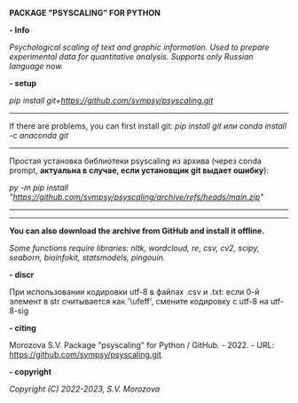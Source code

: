<!---
title: "README"
date: '2022-09-01'
author: "Morozova S.V."
--->

**PACKAGE "PSYSCALING" FOR PYTHON**

**- Info**

*Psychological scaling of text and graphic information. Used to prepare experimental data for quantitative analysis. Supports only Russian language now.*

**- setup**

*pip install git+https://github.com/svmpsy/psyscaling.git*

---
If there are problems, you can first install git:
*pip install git или conda install -c anaconda git*

---
Простая установка библиотеки psyscaling из архива (через conda prompt, **актуальна в случае, если установщик git выдает ошибку**):

*py -m pip install "https://github.com/svmpsy/psyscaling/archive/refs/heads/main.zip"*

---
---
**You can also download the archive from GitHub and install it offline.**

*Some functions require libraries: nltk, wordcloud, re, csv, cv2, scipy, seaborn, bioinfokit, statsmodels, pingouin.*

**- discr**

При использовании кодировки utf-8 в файлах .csv и .txt: если 0-й элемент в str считывается как '\ufeff', смените кодировку с utf-8 на utf-8-sig

**- сiting**

Morozova S.V. Package "psyscaling" for Python / GitHub. - 2022. - URL: https://github.com/svmpsy/psyscaling.git

**- copyright**

*Copyright (C) 2022-2023, S.V. Morozova*
